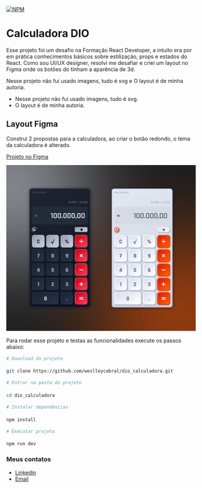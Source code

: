 [![NPM](https://img.shields.io/npm/l/react)](https://github.com/weslleycabral/dio_calculadora/blob/main/LICENSE)

# Calculadora DIO

Esse projeto foi um desafio na Formação React Developer, a intuito era por em prática conhecimentos básicos sobre estilização, props e estados do React. Como sou UI/UX designer, resolvi me desafiar e criei um layout no Figma onde os botões do tinham a aparência de 3d.

Nesse projeto não fui usado imagens, tudo é svg e O layout é de minha autoria.

- Nesse projeto não fui usado imagens, tudo é svg.
- O layout é de minha autoria.

## Layout Figma

Construi 2 propostas para a calculadora, ao criar o botão redondo, o tema da calculadora é alterado.

[Projeto no Figma](https://www.figma.com/file/krHxfWeUBpCf2kaiEYOXbP/Projeto-Calculadora?type=design&node-id=0%3A1&mode=design&t=v38q70Crdzd6GS6K-1)

![Thumb Calculadora](https://github.com/weslleycabral/dio_calculadora/blob/main/Calculadoras.png)

Para rodar esse projeto e testas as funcionalidades execute os passos abaixo:

```bash
# Download do projeto

git clone https://github.com/weslleycabral/dio_calculadora.git
```

```bash
# Entrar na pasta do projeto

cd dio_calculadora
```

```bash
# Instalar dependências

npm install
```

```bash
# Executar projeto

npm run dev
```

### Meus contatos

- [Linkedin](https://www.linkedin.com/in/weslley-cabral-857217143/)
- [Email](weslley.tec@hotmail.com)

